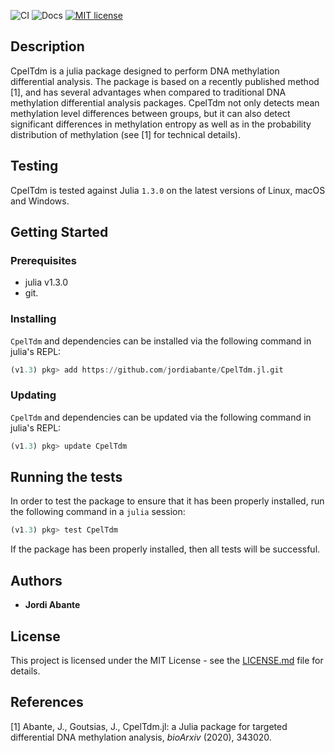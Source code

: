 ![CI](https://github.com/jordiabante/CpelTdm.jl/workflows/CI/badge.svg)
![Docs](https://github.com/jordiabante/CpelTdm.jl/workflows/Docs/badge.svg)
[![MIT license](https://img.shields.io/badge/license-MIT-green.svg)](https://github.com/jordiabante/CpelTdm.jl/blob/master/LICENSE.md)

## Description

CpelTdm is a julia package designed to perform DNA methylation differential analysis. 
The package is based on a recently published method [1], and has several advantages when 
compared to traditional DNA methylation differential analysis packages. CpelTdm not only 
detects mean methylation level differences between groups, but it can also detect 
significant differences in methylation entropy as well as in the probability
distribution of methylation (see [1] for technical details).

## Testing

CpelTdm is tested against Julia `1.3.0` on the latest versions of Linux, macOS and Windows.

## Getting Started

### Prerequisites

* julia v1.3.0
* git.

### Installing

`CpelTdm` and dependencies can be installed via the following command in julia's REPL:

```julia
(v1.3) pkg> add https://github.com/jordiabante/CpelTdm.jl.git
```

### Updating

`CpelTdm` and dependencies can be updated via the following command in julia's REPL:

```julia
(v1.3) pkg> update CpelTdm
```

## Running the tests

In order to test the package to ensure that it has been properly installed,
run the following command in a `julia` session:

```julia
(v1.3) pkg> test CpelTdm
```

If the package has been properly installed, then all tests will be successful.

## Authors

* **Jordi Abante**

## License

This project is licensed under the MIT License - see the [LICENSE.md](https://github.com/jordiabante/CpelTdm.jl/blob/master/LICENSE.md)
file for details.

## References

[1] Abante, J., Goutsias, J., CpelTdm.jl: a Julia package for targeted differential 
DNA methylation analysis, *bioArxiv* (2020), 343020.
